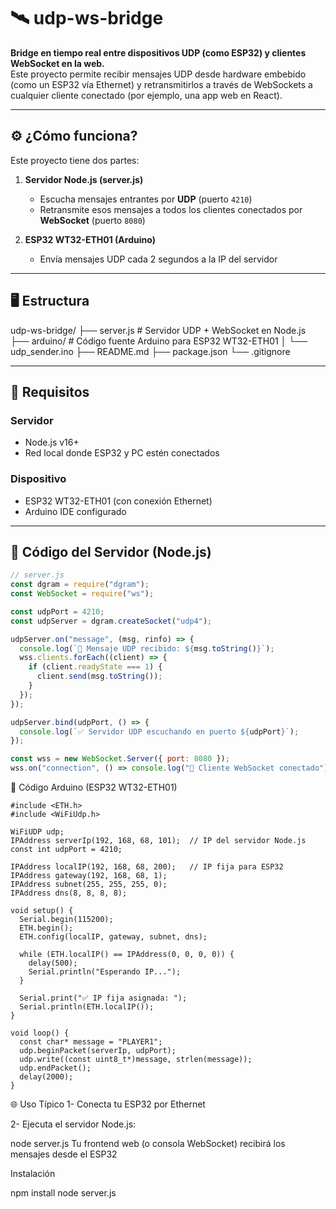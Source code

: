 # 🛰️ udp-ws-bridge

**Bridge en tiempo real entre dispositivos UDP (como ESP32) y clientes WebSocket en la web.**  
Este proyecto permite recibir mensajes UDP desde hardware embebido (como un ESP32 vía Ethernet) y retransmitirlos a través de WebSockets a cualquier cliente conectado (por ejemplo, una app web en React).

---

## ⚙️ ¿Cómo funciona?

Este proyecto tiene dos partes:

1. **Servidor Node.js (server.js)**  
   - Escucha mensajes entrantes por **UDP** (puerto `4210`)
   - Retransmite esos mensajes a todos los clientes conectados por **WebSocket** (puerto `8080`)

2. **ESP32 WT32-ETH01 (Arduino)**  
   - Envía mensajes UDP cada 2 segundos a la IP del servidor

---

## 🖥️ Estructura

udp-ws-bridge/
├── server.js # Servidor UDP + WebSocket en Node.js
├── arduino/ # Código fuente Arduino para ESP32 WT32-ETH01
│ └── udp_sender.ino
├── README.md
├── package.json
└── .gitignore


---

## 🚀 Requisitos

### Servidor
- Node.js v16+
- Red local donde ESP32 y PC estén conectados

### Dispositivo
- ESP32 WT32-ETH01 (con conexión Ethernet)
- Arduino IDE configurado

---

## 📡 Código del Servidor (Node.js)

```js
// server.js
const dgram = require("dgram");
const WebSocket = require("ws");

const udpPort = 4210;
const udpServer = dgram.createSocket("udp4");

udpServer.on("message", (msg, rinfo) => {
  console.log(`📨 Mensaje UDP recibido: ${msg.toString()}`);
  wss.clients.forEach((client) => {
    if (client.readyState === 1) {
      client.send(msg.toString());
    }
  });
});

udpServer.bind(udpPort, () => {
  console.log(`✅ Servidor UDP escuchando en puerto ${udpPort}`);
});

const wss = new WebSocket.Server({ port: 8080 });
wss.on("connection", () => console.log("🧠 Cliente WebSocket conectado"));
```

🤖 Código Arduino (ESP32 WT32-ETH01)
```
#include <ETH.h>
#include <WiFiUdp.h>

WiFiUDP udp;
IPAddress serverIp(192, 168, 68, 101);  // IP del servidor Node.js
const int udpPort = 4210;

IPAddress localIP(192, 168, 68, 200);   // IP fija para ESP32
IPAddress gateway(192, 168, 68, 1);
IPAddress subnet(255, 255, 255, 0);
IPAddress dns(8, 8, 8, 8);

void setup() {
  Serial.begin(115200);
  ETH.begin();
  ETH.config(localIP, gateway, subnet, dns);

  while (ETH.localIP() == IPAddress(0, 0, 0, 0)) {
    delay(500);
    Serial.println("Esperando IP...");
  }

  Serial.print("✅ IP fija asignada: ");
  Serial.println(ETH.localIP());
}

void loop() {
  const char* message = "PLAYER1";
  udp.beginPacket(serverIp, udpPort);
  udp.write((const uint8_t*)message, strlen(message));
  udp.endPacket();
  delay(2000);
}
```


🌐 Uso Típico
1- Conecta tu ESP32 por Ethernet

2- Ejecuta el servidor Node.js:


node server.js
Tu frontend web (o consola WebSocket) recibirá los mensajes desde el ESP32

Instalación

npm install
node server.js

